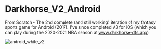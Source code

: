 # Darkhorse_V2_Android
From Scratch - The 2nd complete (and still working) iteration of my fantasy sports game for Android (2017). I've since completed V3 for iOS (which you can play during the 2020-2021 NBA season at www.darkhorse-dfs.app)


![android_white_v2](https://user-images.githubusercontent.com/8163492/109376583-5c035e80-787a-11eb-9ab1-5601734e6444.png)

